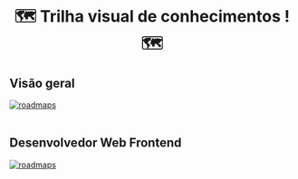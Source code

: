  <h1 align="center"> 🗺️ Trilha visual de conhecimentos ! 🗺️ </h1>   
 
## Visão geral
<a href="https://github.com/hideraldus13/roadmap-do-desenvolvedor-web/blob/master/README.md">
    	 <img src="https://raw.githubusercontent.com/hideraldus13/roadmap-do-desenvolvedor-web/master/images/intro.png" alt="roadmaps" />
</a>

<br />
<br />

## Desenvolvedor Web Frontend 

<a href="https://github.com/hideraldus13/roadmap-do-desenvolvedor-web/blob/master/README.md">
    	 <img src="https://raw.githubusercontent.com/hideraldus13/roadmap-do-desenvolvedor-web/master/images/frontend.png" alt="roadmaps" />
</a>
